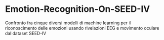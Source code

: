 # Emotion-Recognition-On-SEED-IV
Confronto fra cinque diversi modelli di machine learning per il riconoscimento delle emozioni usando rivelazioni EEG e movimento oculare dal dataset SEED-IV 
